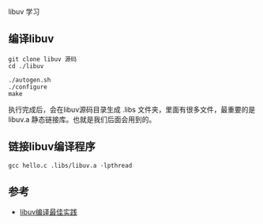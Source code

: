 libuv 学习

## 编译libuv
```
git clone libuv 源码
cd ./libuv
```

```
./autogen.sh
./configure
make
```
执行完成后，会在libuv源码目录生成 .libs 文件夹，里面有很多文件，最重要的是 libuv.a 静态链接库。也就是我们后面会用到的。

## 链接libuv编译程序
```
gcc hello.c .libs/libuv.a -lpthread
```



## 参考
* [libuv编译最佳实践](https://zhuanlan.zhihu.com/p/31344416)